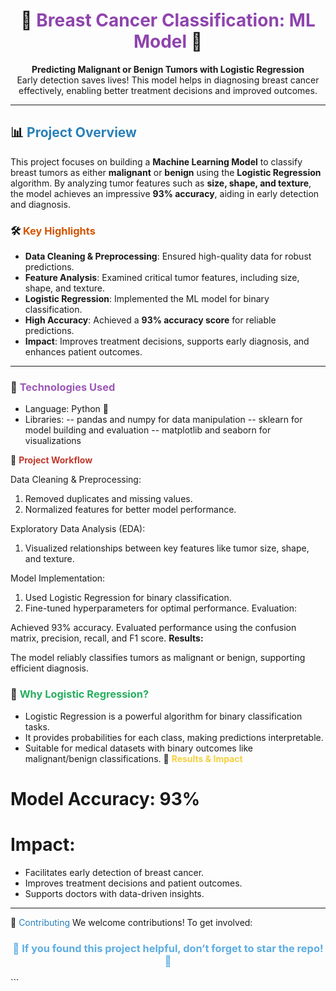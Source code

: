 <h1 align="center">💖 <span style="color: #8E44AD;">Breast Cancer Classification: ML Model</span> 💖</h1>  

<p align="center">  
    <b>Predicting Malignant or Benign Tumors with Logistic Regression</b><br>  
    Early detection saves lives! This model helps in diagnosing breast cancer effectively, enabling better treatment decisions and improved outcomes.  
</p>  

---

## 📊 <span style="color: #2980B9;">**Project Overview**</span>  

This project focuses on building a **Machine Learning Model** to classify breast tumors as either **malignant** or **benign** using the **Logistic Regression** algorithm. By analyzing tumor features such as **size, shape, and texture**, the model achieves an impressive **93% accuracy**, aiding in early detection and diagnosis.  

### 🛠️ <span style="color: #D35400;">**Key Highlights**</span>  
- **Data Cleaning & Preprocessing**: Ensured high-quality data for robust predictions.  
- **Feature Analysis**: Examined critical tumor features, including size, shape, and texture.  
- **Logistic Regression**: Implemented the ML model for binary classification.  
- **High Accuracy**: Achieved a **93% accuracy score** for reliable predictions.  
- **Impact**: Improves treatment decisions, supports early diagnosis, and enhances patient outcomes.  

---
### 🔧 <span style="color: #9B59B6;">Technologies Used</span>
- Language: Python 🐍
- Libraries:
-- pandas and numpy for data manipulation
-- sklearn for model building and evaluation
-- matplotlib and seaborn for visualizations


🎯 <span style="color: #C0392B;">**Project Workflow**</span>

Data Cleaning & Preprocessing:
1. Removed duplicates and missing values.
2. Normalized features for better model performance.
   
Exploratory Data Analysis (EDA):
1. Visualized relationships between key features like tumor size, shape, and texture.

Model Implementation:
1. Used Logistic Regression for binary classification.
2. Fine-tuned hyperparameters for optimal performance.
Evaluation:

Achieved 93% accuracy.
Evaluated performance using the confusion matrix, precision, recall, and F1 score.
**Results:**

The model reliably classifies tumors as malignant or benign, supporting efficient diagnosis.
### 🧠 <span style="color: #27AE60;">**Why Logistic Regression?**</span>
- Logistic Regression is a powerful algorithm for binary classification tasks.
- It provides probabilities for each class, making predictions interpretable.
- Suitable for medical datasets with binary outcomes like malignant/benign classifications.
🎉 <span style="color: #F4D03F;">**Results & Impact**</span>
# Model Accuracy: 93%
# Impact:
- Facilitates early detection of breast cancer.
- Improves treatment decisions and patient outcomes.
- Supports doctors with data-driven insights.
---
🤝 <span style="color: #2980B9;">Contributing</span>
We welcome contributions! To get involved:



<h3 align="center" style="color: #5DADE2;">🌟 If you found this project helpful, don’t forget to star the repo! 🌟</h3> ```
